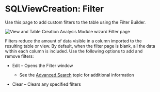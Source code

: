 # SQLViewCreation: Filter

Use this page to add custom filters to the table using the Filter Builder.

![View and Table Creation Analysis Module wizard Filter page](/img/product_docs/accessanalyzer/11.6/admin/datacollector/ewsmailbox/filter.webp)

Filters reduce the amount of data visible in a column imported to the resulting table or view. By
default, when the filter page is blank, all the data within each column is included. Use the
following options to add and remove filters:

- Edit – Opens the Filter window

    - See the
      [Advanced Search](/docs/accessanalyzer/11.6/admin/navigate/datagrid.md#advanced-search)
      topic for additional information

- Clear – Clears any specified filters
